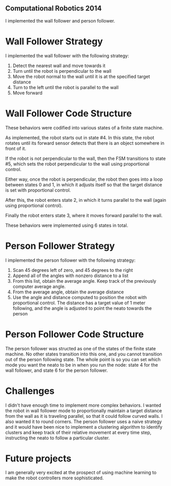 ## Computational Robotics 2014 ##

I implemented the wall follower and person follower.

Wall Follower Strategy
=====

I implemented the wall follower with the following strategy:

1. Detect the nearest wall and move towards it
2. Turn until the robot is perpendicular to the wall
3. Move the robot normal to the wall until it is at the specified target distance
4. Turn to the left until the robot is parallel to the wall
5. Move forward

Wall Follower Code Structure
=====

These behaviors were codified into various states of a finite state machine.

As implemented, the robot starts out in state #4. In this state, the robot rotates until its forward sensor detects that there is an object somewhere in front of it.

If the robot is not perpendicular to the wall, then the FSM transitions to state #5, which sets the robot perpendicular to the wall using proportional control.

Either way, once the robot is perpendicular, the robot then goes into a loop between states 0 and 1, in which it adjusts itself so that the target distance is set with proportional control.

After this, the robot enters state 2, in which it turns parallel to the wall (again using proportional control).

Finally the robot enters state 3, where it moves forward parallel to the wall.

These behaviors were implemented using 6 states in total.

Person Follower Strategy
=====

I implemented the person follower with the following strategy:

1. Scan 45 degrees left of zero, and 45 degrees to the right
2. Append all of the angles with nonzero distance to a list
3. From this list, obtain the average angle. Keep track of the previously computer average angle.
4. From the average angle, obtain the average distance
5. Use the angle and distance computed to position the robot with proportional control. The distance has a target value of 1 meter following, and the angle is adjusted to point the neato towards the person

Person Follower Code Structure
=====

The person follower was structed as one of the states of the finite state machine. No other states transition into this one, and you cannot transition out of the person following state. The whole point is so you can set which mode you want the neato to be in when you run the node: state 4 for the wall follower, and state 6 for the person follower.

Challenges
=====

I didn't have enough time to implement more complex behaviors. I wanted the robot in wall follower mode to proportionally maintain a target distance from the wall as it is traveling parallel, so that it could follow curved walls. I also wanted it to round corners. The person follower uses a naive strategy and it would have been nice to implement a clustering algorithm to identify clusters and keep track of their relative movement at every time step, instructing the neato to follow a particular cluster.

Future projects
=====

I am generally very excited at the prospect of using machine learning to make the robot controllers more sophisticated.